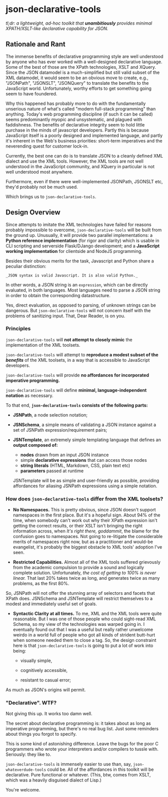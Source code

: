 # json-declarative-tools
_tl;dr: a lightweight, ad-hoc toolkit that **unambitiously** provides minimal XPATH/XSLT-like declarative capability for JSON._

## Rationale and Rant
The immense benefits of declarative programming style are well understood by anyone who has ever worked with a well-designed declarative language. Some of the best of those are the XPath technologies, XSLT and XQuery. Since the JSON datamodel is a much-simplified but still valid subset of the XML datamodel, it would seem to be an obvious move to create, e.g., "JSONPath", "JSONSLT", "JSONQuery" to translate the benefits to the JavaScript world. Unfortunately, worthy efforts to get something going seem to have foundered. 

Why this happened has probably more to do with the fundamentally unserious nature of what's called "modern full-stack programming" than anything. Today's web programming discipline (if such it can be called) seems predominantly myopic and unsystematic, and plagued with faddishness. The benefits of declarative integrity seem to hold little purchase in the minds of javascript developers. Partly this is because JavaScript itself is a poorly designed and implemented language, and partly it's inherent in the Web's business priorities: short-term imperatives and the neverending quest for customer lock-in.

Currently, the best one can do is to translate JSON to a cleanly defined XML dialect and use the XML tools. However, the XML tools are not well understood in the JavaScript community, and XQuery in particular is not well understood most anywhere.

Furthermore, even if there were well-implemented JSONPath, JSONSLT etc, they'd probably not be much used.

Which brings us to `json-declarative-tools`.

## Design Overview

Since attempts to imitate the XML technologies have failed for reasons probably impossible to overcome, `json-declarative-tools` will be built from the ground up. Unusually, it will provide two parallel implementations: a **Python reference implementation** (for rigor and clarity) which is usable in CLI scripting and serverside Flask/DJango development; and a **JavaScript working implementation** for clientside and NodeJS programming.

Besides their obvious merits for the task, Javascript and Python share a peculiar distinction:

    _JSON syntax is valid Javascript. It is also valid Python._

In other words, a JSON string is an `expression`, which can be directly evaluated, in both languages. Most languages need to parse a JSON string in order to obtain the corresponding datastructure.

Yes, direct evaluation, as opposed to parsing, of unknown strings can be dangerous. But `json-declarative-tools` will not concern itself with the problems of sanitizing input. That, Dear Reader, is on you.

### Principles
`json-declarative-tools` will **not attempt to closely mimic** the implementation of the XML toolsets.

`json-declarative-tools` will attempt to **reproduce a modest subset of the _benefits_** of the XML toolsets, in a way that is accessible to JavaScript developers.

`json-declarative-tools` will provide **no affordances for incorporated imperative programming.** 

`json-declarative-tools` will define **minimal, language-independent notation** as necessary. 

To that end, **`json-declarative-tools` consists of the following parts:**

  - **JSNPath**, a node selection notation;
 
  - **JSNSchema**, a simple means of validating a JSON instance against a set of JSNPath expression/requirement pairs;
 
  - **JSNTemplate**, an extremely simple templating language that defines an **output composed of:**
    - **nodes** drawn from an input JSON instance
    - simple **declarative expressions** that can access those nodes
    - **string literals** (HTML, Markdown, CSS, plain text etc)
    - **parameters** passed at runtime
    
    JSNTemplate will be as simple and user-friendly as possible, providing affordances for aliasing JSNPath expressions using a simple notation.

### How does `json-declarative-tools` differ from the XML toolsets?

  - **No Namespaces.** This is pretty obvious, since JSON doesn't support namespaces in the first place. But it's a hopeful sign. About 94% of the time, when somebody can't work out why their XPath expression isn't getting the correct results, or their XSLT isn't bringing the right information across, when _It's right there, goddammit_, the blame for the confusion goes to namespaces. Not going to re-litigate the considerable merits of namespaces right now, but as a practitioner and would-be evangelist, it's probably the biggest obstacle to XML tools' adoption I've seen.

  - **Restricted Capabilities.** Almost all of the XML tools suffered grievously from the academic compulsion to provide a sound and logically complete solution. Unfortunately, _the cost of getting to 100% is never linear._ That last 20% takes twice as long, and generates twice as many problems, as the first 80%.

  So, JSNPath will not offer the stunning array of selectors and facets that XPath does. JSNSchema and JSNTemplate will restrict themselves to a modest and immediately useful set of goals.

  - **Syntactic Clarity at all times.** To me, XML and the XML tools were quite reasonable. But I was one of those people who could sight-read XML Schema, so my view of the technologies was warped going in. I eventually found out that I was a useful but really rather unwelcome weirdo in a world full of people who got all kinds of strident butt-hurt when someone needed them to close a tag. So, the design constraint here is that `json-declarative-tools` is going to put a lot of work into being:

    - visually simple,

    - cognitively accessible,

    - resistant to casual error;

  As much as JSON's origins will permit.


### "Declarative". WTF?

Not giving this up. It works too damn well.

The secret about declarative programming is: it takes about as long as imperative programming, but there's no real bug list. Just some reminders about things you forgot to specify.

This is some kind of astonishing difference. Leave the bugs for the poor C programmers who wrote your interpreters and/or compilers to tussle with. Seriously: they like to.

`json-declarative-tools` is immensely easier to use than, say, `json-whateverdude-tools` could be. All of the affordances in this toolkit will be declarative. Pure functional or whatever. (This, btw, comes from XSLT, which was a heavily disguised dialect of Lisp.)

You're welcome.

